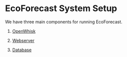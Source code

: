 # EcoForecast System Setup

We have three main components for running EcoForecast. 

1. [OpenWhisk](/OpenWhisk/README.md)

2. [Webserver](/webserver/setup.md)

3. [Database](/webserver/setup/README.md)
